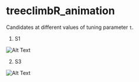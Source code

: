 # treeclimbR_animation

Candidates at different values of tuning parameter `t`.
1. S1

![Alt Text](https://github.com/fionarhuang/treeclimbR_animation/blob/master/output/pk_1.gif)



2. S3

![Alt Text](https://github.com/fionarhuang/treeclimbR_animation/blob/master/output/pk_S3.gif)
